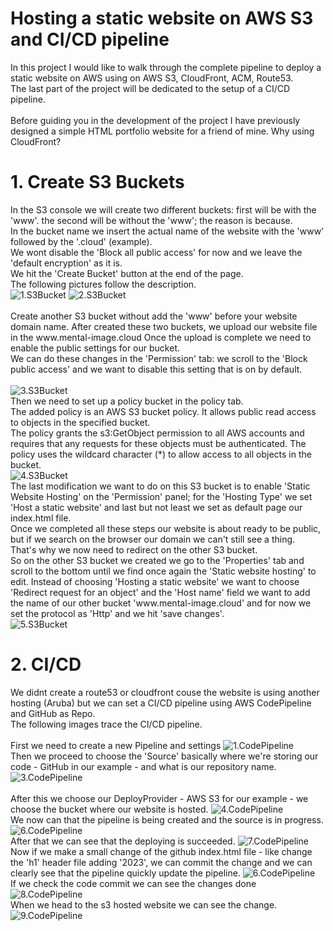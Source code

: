 # Hosting a static website on AWS S3 and CI/CD pipeline 

<p>In this project I would like to walk through the complete pipeline to deploy a static website on AWS using on AWS S3, CloudFront, ACM, Route53.<br>
The last part of the project will be dedicated to the setup of a CI/CD pipeline. <br>
<br>Before guiding you in the development of the project I have previously designed a simple HTML portfolio website for a friend of mine.
Why using CloudFront?
</p>

<h1>1. Create S3 Buckets </h1>
<p>In the S3 console we will create two different buckets: first will be with the 'www'. the second will be without the 'www'; the reason is because. <br>
In the bucket name we insert the actual name of the website with the 'www' followed by the '.cloud' (example). <br>
We wont disable the 'Block all public access' for now and we leave the 'default encryption' as it is.<br>
We hit the 'Create Bucket' button at the end of the page.<br>
The following pictures follow the description. <br>
<img src="pictures/1.S3 bucket.png" alt="1.S3Bucket">
<img src="pictures/2.S3 bucket.png" alt="2.S3Bucket"> <br>
<br>
Create another S3 bucket without add the 'www' before your website domain name.
After created these two buckets, we upload our website file in the www.mental-image.cloud
Once the upload is complete we need to enable the public settings for our bucket.
<br>We can do these changes in the 'Permission' tab: we scroll to the 'Block public access' and we want to disable this setting that is on by default.<br>
<br><img src="pictures/3.S3 bucket.png" alt="3.S3Bucket">
<br> Then we need to set up a policy bucket in the policy tab.<br>
The added policy is an AWS S3 bucket policy. It allows public read access to objects in the specified bucket.<br> 
The policy grants the s3:GetObject permission to all AWS accounts and requires that any requests for these objects must be authenticated. The policy uses the wildcard character (*) to allow access to all objects in the bucket.
<br>
<img src="pictures/4.S3 bucket.png" alt="4.S3Bucket">
<br>
The last modification we want to do on this S3 bucket is to enable 'Static Website Hosting' on the 'Permission' panel; for the 'Hosting Type' we set 'Host a static website' and last but not least we set as default page our index.html file.
<br>Once we completed all these steps our website is about ready to be public, but if we search on the browser our domain we can't still see a thing.
<br>That's why we now need to redirect on the other S3 bucket.
<br>So on the other S3 bucket we created we go to the 'Properties' tab and scroll to the bottom until we find once again the 'Static website hosting' to edit. Instead of choosing 'Hosting a static website' we want to choose 'Redirect request for an object' and the 'Host name' field we want to add the name of our other bucket 'www.mental-image.cloud' and for now we set the protocol as 'Http' and we hit 'save changes'.
<br><img src="pictures/5.S3 bucket.png" alt="5.S3Bucket">
</p>

<h1>2. CI/CD</h1>
<p>We didnt create a route53 or cloudfront couse the website is using another hosting (Aruba) but we can set a CI/CD pipeline using AWS CodePipeline and GitHub as Repo.
<br>The following images trace the CI/CD pipeline.<br>
<br>First we need to create a new Pipeline and settings
<img src="pictures/1.CodePipeline.png" alt="1.CodePipeline">
<br>Then we proceed to choose the 'Source' basically where we're storing our code - GitHub in our example - and what is our repository name.
<img src="pictures/3.CodePipeline.png" alt="3.CodePipeline"><br>
<br>After this we choose our DeployProvider - AWS S3 for our example - we choose the bucket where our website is hosted.
<img src="pictures/4.CodePipeline.png" alt="4.CodePipeline">
<br>We now can that the pipeline is being created and the source is in progress.
<img src="pictures/6.CodePipeline.png" alt="6.CodePipeline">
<br>After that we can see that the deploying is succeeded.
<img src="pictures/7.CodePipeline.png" alt="7.CodePipeline">
<br>Now if we make a small change of the github index.html file - like change the 'h1' header file adding '2023', we can commit the change and we can clearly see that the pipeline quickly update the pipeline.
<img src="pictures/6.CodePipeline.png" alt="6.CodePipeline">
<br>If we check the code commit we can see the changes done
<img src="pictures/8.CodePipeline.png" alt="8.CodePipeline">
<br>When we head to the s3 hosted website we can see the change.
<img src="pictures/9.CodePipeline.png" alt="9.CodePipeline">


</p>

